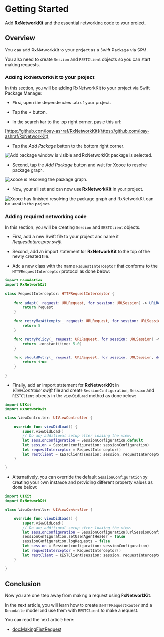 # Getting Started

Add **RxNetworkKit** and the essential networking code to your project.

## Overview

You can add RxNetworkKit to your project as a Swift Package via SPM.

You also need to create ``Session`` and ``RESTClient`` objects so you can start making requests.

### Adding RxNetworkKit to your project

In this section, you will be adding RxNetworkKit to your project via Swift Package Manager.

- First, open the dependencies tab of your project.

- Tap the *+* button.

- In the search bar to the top right corner, paste this url:

[https://github.com/loay-ashraf/RxNetworkKit](https://github.com/loay-ashraf/RxNetworkKit)

- Tap the *Add Package* button to the bottom right corner.

![Add package window is visible and RxNetworkKit package is selected.](article-getting-started-#1.png)

- Second, tap the *Add Package* button and wait for Xcode to resolve package graph.

![Xcode is resolving the package graph.](article-getting-started-#2.png)

- Now, your all set and can now use **RxNetworkKit** in your project.

![Xcode has finished resolving the package graph and RxNetworkKit can be used in the project.](article-getting-started-#3.png)

### Adding required networking code

In this section, you will be creating ``Session`` and ``RESTClient`` objects.

- First, add a new Swift file to your project and name it *RequestInterceptor.swift*.

- Second, add an import statement for **RxNetworkKit** to the top of the newly created file.

- Add a new class with the name `RequestInterceptor` that conforms to the ``HTTPRequestInterceptor`` protocol as done below:

```swift
import Foundation
import RxNetworkKit

class RequestInterceptor: HTTPRequestInterceptor {
    
    func adapt(_ request: URLRequest, for session: URLSession) -> URLRequest {
        return request
    }
    
    func retryMaxAttempts(_ request: URLRequest, for session: URLSession) -> Int {
        return 5
    }
    
    func retryPolicy(_ request: URLRequest, for session: URLSession) -> HTTPRequestRetryPolicy {
        return .constant(time: 5.0)
    }
    
    func shouldRetry(_ request: URLRequest, for session: URLSession, dueTo error: HTTPError) -> Bool {
        return true
    }
    
}
```

- Finally, add an import statement for **RxNetworkKit** in *ViewController.swift* file and create ``SessionConfiguration``, ``Session`` and ``RESTClient`` objects in the `viewDidLoad` method as done below:

```swift
import UIKit
import RxNetworkKit

class ViewController: UIViewController {

    override func viewDidLoad() {
        super.viewDidLoad()
        // Do any additional setup after loading the view.
        let sessionConfiguration = SessionConfiguration.default
        let session = Session(configuration: sessionConfiguration)
        let requestInterceptor = RequestInterceptor()
        let restClient = RESTClient(session: session, requestInterceptor: requestInterceptor)
    }

}
```

- Alternatively, you can override the default ``SessionConfiguration`` by creating your own instance and providing different property values as done below:

```swift
import UIKit
import RxNetworkKit

class ViewController: UIViewController {

    override func viewDidLoad() {
        super.viewDidLoad()
        // Do any additional setup after loading the view.
        let sessionConfiguration = SessionConfiguration(urlSessionConfiguration: .default)
        sessionConfiguration.setUserAgentHeader = false
        sessionConfiguration.logRequests = false
        let session = Session(configuration: sessionConfiguration)
        let requestInterceptor = RequestInterceptor()
        let restClient = RESTClient(session: session, requestInterceptor: requestInterceptor)
    }

}
```

## Conclusion

Now you are one step away from making a request using **RxNetworkKit**.

In the next article, you will learn how to create a ``HTTPRequestRouter`` and a `Decodable` model and use them with ``RESTClient`` to make a request.

You can read the next article here:
- <doc:MakingFirstRequest>
